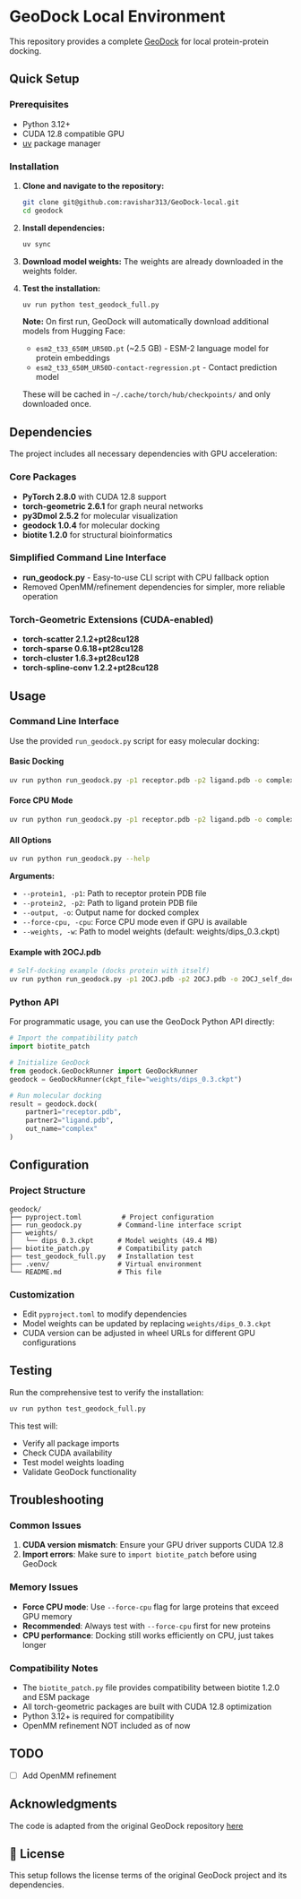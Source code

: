 # GeoDock Local Environment

This repository provides a complete [GeoDock](https://github.com/Graylab/GeoDock/tree/main) for local protein-protein docking.

## Quick Setup

### Prerequisites
- Python 3.12+
- CUDA 12.8 compatible GPU
- [uv](https://docs.astral.sh/uv/) package manager

### Installation

1. **Clone and navigate to the repository:**
   ```bash
   git clone git@github.com:ravishar313/GeoDock-local.git
   cd geodock
   ```

2. **Install dependencies:**
   ```bash
   uv sync
   ```

3. **Download model weights:**
   The weights are already downloaded in the weights folder.

4. **Test the installation:**
   ```bash
   uv run python test_geodock_full.py
   ```
   
   **Note:** On first run, GeoDock will automatically download additional models from Hugging Face:
   - `esm2_t33_650M_UR50D.pt` (~2.5 GB) - ESM-2 language model for protein embeddings
   - `esm2_t33_650M_UR50D-contact-regression.pt` - Contact prediction model
   
   These will be cached in `~/.cache/torch/hub/checkpoints/` and only downloaded once.

## Dependencies

The project includes all necessary dependencies with GPU acceleration:

### Core Packages
- **PyTorch 2.8.0** with CUDA 12.8 support
- **torch-geometric 2.6.1** for graph neural networks
- **py3Dmol 2.5.2** for molecular visualization
- **geodock 1.0.4** for molecular docking
- **biotite 1.2.0** for structural bioinformatics

### Simplified Command Line Interface
- **run_geodock.py** - Easy-to-use CLI script with CPU fallback option
- Removed OpenMM/refinement dependencies for simpler, more reliable operation

### Torch-Geometric Extensions (CUDA-enabled)
- **torch-scatter 2.1.2+pt28cu128**
- **torch-sparse 0.6.18+pt28cu128**
- **torch-cluster 1.6.3+pt28cu128**
- **torch-spline-conv 1.2.2+pt28cu128**

## Usage

### Command Line Interface

Use the provided `run_geodock.py` script for easy molecular docking:

#### Basic Docking
```bash
uv run python run_geodock.py -p1 receptor.pdb -p2 ligand.pdb -o complex
```

#### Force CPU Mode
```bash
uv run python run_geodock.py -p1 receptor.pdb -p2 ligand.pdb -o complex --force-cpu
```

#### All Options
```bash
uv run python run_geodock.py --help
```

**Arguments:**
- `--protein1, -p1`: Path to receptor protein PDB file
- `--protein2, -p2`: Path to ligand protein PDB file  
- `--output, -o`: Output name for docked complex
- `--force-cpu, -cpu`: Force CPU mode even if GPU is available
- `--weights, -w`: Path to model weights (default: weights/dips_0.3.ckpt)

#### Example with 2OCJ.pdb
```bash
# Self-docking example (docks protein with itself)
uv run python run_geodock.py -p1 2OCJ.pdb -p2 2OCJ.pdb -o 2OCJ_self_dock
```

### Python API

For programmatic usage, you can use the GeoDock Python API directly:

```python
# Import the compatibility patch
import biotite_patch

# Initialize GeoDock
from geodock.GeoDockRunner import GeoDockRunner
geodock = GeoDockRunner(ckpt_file="weights/dips_0.3.ckpt")

# Run molecular docking
result = geodock.dock(
    partner1="receptor.pdb",
    partner2="ligand.pdb", 
    out_name="complex"
)
```


## Configuration

### Project Structure
```
geodock/
├── pyproject.toml          # Project configuration
├── run_geodock.py         # Command-line interface script
├── weights/
│   └── dips_0.3.ckpt      # Model weights (49.4 MB)
├── biotite_patch.py       # Compatibility patch
├── test_geodock_full.py   # Installation test
├── .venv/                 # Virtual environment
└── README.md              # This file
```

### Customization
- Edit `pyproject.toml` to modify dependencies
- Model weights can be updated by replacing `weights/dips_0.3.ckpt`
- CUDA version can be adjusted in wheel URLs for different GPU configurations

## Testing

Run the comprehensive test to verify the installation:
```bash
uv run python test_geodock_full.py
```

This test will:
- Verify all package imports
- Check CUDA availability
- Test model weights loading
- Validate GeoDock functionality

## Troubleshooting

### Common Issues

1. **CUDA version mismatch**: Ensure your GPU driver supports CUDA 12.8
2. **Import errors**: Make sure to `import biotite_patch` before using GeoDock

### Memory Issues
- **Force CPU mode**: Use `--force-cpu` flag for large proteins that exceed GPU memory
- **Recommended**: Always test with `--force-cpu` first for new proteins
- **CPU performance**: Docking still works efficiently on CPU, just takes longer

### Compatibility Notes
- The `biotite_patch.py` file provides compatibility between biotite 1.2.0 and ESM package
- All torch-geometric packages are built with CUDA 12.8 optimization
- Python 3.12+ is required for compatibility
- OpenMM refinement NOT included as of now

## TODO
- [ ] Add OpenMM refinement

## Acknowledgments
The code is adapted from the original GeoDock repository [here](https://github.com/Graylab/GeoDock)

## 📄 License

This setup follows the license terms of the original GeoDock project and its dependencies.